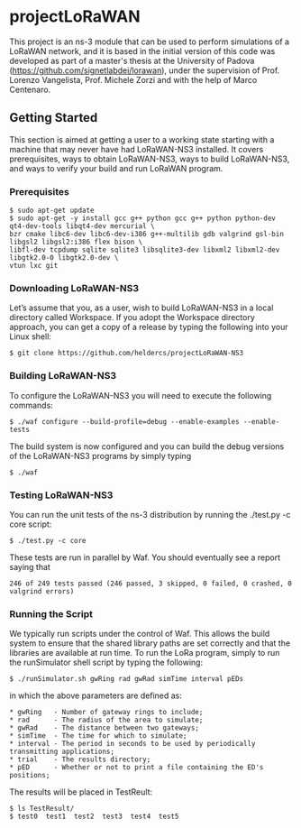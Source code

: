 # projectLoRaWAN

This project is an ns-3 module that can be used to perform simulations of a LoRaWAN network, and it is based in the initial version of this code was developed as part of a master's thesis at the University of Padova (https://github.com/signetlabdei/lorawan), under the supervision of Prof. Lorenzo Vangelista, Prof. Michele Zorzi and with the help of Marco Centenaro.

## Getting Started ##

This section is aimed at getting a user to a working state starting with a machine that may never have had LoRaWAN-NS3 installed. It covers prerequisites, ways to obtain LoRaWAN-NS3, ways to build LoRaWAN-NS3, and ways to verify your build and run LoRaWAN program.

### Prerequisites ###
```
$ sudo apt-get update
$ sudo apt-get -y install gcc g++ python gcc g++ python python-dev qt4-dev-tools libqt4-dev mercurial \
bzr cmake libc6-dev libc6-dev-i386 g++-multilib gdb valgrind gsl-bin libgsl2 libgsl2:i386 flex bison \
libfl-dev tcpdump sqlite sqlite3 libsqlite3-dev libxml2 libxml2-dev libgtk2.0-0 libgtk2.0-dev \
vtun lxc git
```

### Downloading LoRaWAN-NS3 ###

Let’s assume that you, as a user, wish to build LoRaWAN-NS3 in a local directory called Workspace. If you adopt the Workspace directory approach, you can get a copy of a release by typing the following into your Linux shell:
```
$ git clone https://github.com/heldercs/projectLoRaWAN-NS3
```

### Building LoRaWAN-NS3 ###

To configure the LoRaWAN-NS3 you will need to execute the following commands:
```
$ ./waf configure --build-profile=debug --enable-examples --enable-tests
```
The build system is now configured and you can build the debug versions of the LoRaWAN-NS3 programs by simply typing
```
$ ./waf
```

### Testing LoRaWAN-NS3 ###

You can run the unit tests of the ns-3 distribution by running the ./test.py -c core script:
```
$ ./test.py -c core
```
These tests are run in parallel by Waf. You should eventually see a report saying that
```
246 of 249 tests passed (246 passed, 3 skipped, 0 failed, 0 crashed, 0 valgrind errors)
```
### Running the Script ###

We typically run scripts under the control of Waf. This allows the build system to ensure that the shared library paths are set correctly and that the libraries are available at run time. To run the LoRa program, simply to run the runSimulator shell script by typing the following:
```
$ ./runSimulator.sh gwRing rad gwRad simTime interval pEDs
```
in which the above parameters are defined as:
```
* gwRing   - Number of gateway rings to include;
* rad      - The radius of the area to simulate;
* gwRad    - The distance between two gateways;
* simTime  - The time for which to simulate;
* interval - The period in seconds to be used by periodically transmitting applications;
* trial    - The results directory; 
* pED      - Whether or not to print a file containing the ED's positions;
```
The results will be placed in TestReult:
```
$ ls TestResult/
$ test0  test1  test2  test3  test4  test5
